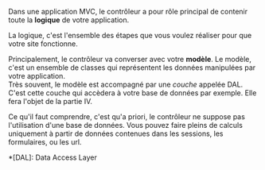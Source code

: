 Dans une application MVC, le contrôleur a pour rôle principal de contenir toute la **logique** de votre application.

La logique, c'est l'ensemble des étapes que vous voulez réaliser pour que votre site fonctionne. 

Principalement, le contrôleur va converser avec votre **modèle**. Le modèle, c'est un ensemble de classes qui représentent les données manipulées par votre application.  
Très souvent, le modèle est accompagné par une *couche* appelée DAL. C'est cette couche qui accèdera à votre base de données par exemple. Elle fera l'objet de la partie IV.

Ce qu'il faut comprendre, c'est qu'a priori, le contrôleur ne suppose pas l'utilisation d'une base de données. Vous pouvez faire pleins de calculs uniquement à partir de données contenues dans les sessions, les formulaires, ou les url.



*[DAL]: Data Access Layer